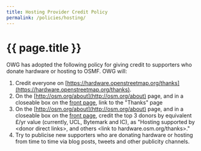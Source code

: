 ```yaml
---
title: Hosting Provider Credit Policy
permalink: /policies/hosting/
---
```


# {{ page.title }}

OWG has adopted the following policy for giving credit to supporters who donate hardware or hosting to OSMF. OWG will:

1. Credit everyone on [https://hardware.openstreetmap.org/thanks](https://hardware.openstreetmap.org/thanks).
2. On the [http://osm.org/about](http://osm.org/about) page, and in a closeable box on the [front page](http://www.openstreetmap.org/), link to the "Thanks" page
3. On the [http://osm.org/about](http://osm.org/about) page, and in a closeable box on the [front page](http://www.openstreetmap.org/), credit the top 3 donors by equivalent £/yr value (currently, UCL, Bytemark and IC), as "Hosting supported by \<donor direct links>, and others \<link to hardware.osm.org/thanks>."
4. Try to publicise new supporters who are donating hardware or hosting from time to time via blog posts, tweets and other publicity channels.
